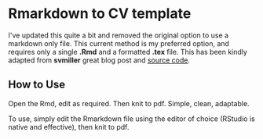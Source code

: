 # Rmarkdown to CV template

I've updated this quite a bit and removed the original option to use a markdown only file. This current method is my preferred option, and requires only a single **.Rmd** and a formatted **.tex** file. This has been kindly adapted from **svmiller** great blog post and [source code](http://svmiller.com/blog/2016/03/svm-r-markdown-cv/).

## How to Use

Open the Rmd, edit as required. Then knit to pdf. Simple, clean, adaptable.

To use, simply edit the Rmarkdown file using the editor of choice (RStudio is native and effective), then knit to pdf.


